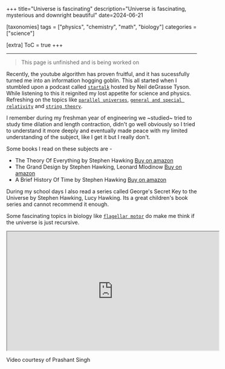 +++
title="Universe is fascinating"
description="Universe is fascinating, mysterious and downright beautiful"
date=2024-06-21

[taxonomies]
tags = ["physics", "chemistry", "math", "biology"]
categories = ["science"]

[extra]
ToC = true
+++

---

> This page is unfinished and is being worked on

Recently, the youtube algorithm has proven fruitful, and it has sucessfully turned me into an information hogging goblin. This all started when I stumbled upon a podcast called [`startalk`](https://startalkmedia.com/) hosted by Neil deGrasse Tyson. While listening to this it reignited my lost appetite for science and physics. Refreshing on the topics like [`parallel universes`](https://www.space.com/32728-parallel-universes.html), [`general and special relativity`](https://theaveragescientist.co.uk/2024/01/08/understanding-the-differences-special-relativity-vs-general-relativity/) and [`string theory`](https://www.youtube.com/watch?v=Da-2h2B4faU).

I remember during my freshman year of engineering we ~studied~ tried to study time dilation and length contraction, didn't go well obviously so I tried to understand it more deeply and eventually made peace with my limited understanding of the subject, like I get it but I really don't.

Some books I read on these subjects are -

- The Theory Of Everything by Stephen Hawking [Buy on amazon](https://amzn.to/3WwAGFi)
- The Grand Design by Stephen Hawking, Leonard Mlodinow [Buy on amazon](https://amzn.to/46cnQPS)
- A Brief History Of Time by Stephen Hawking [Buy on amazon](https://amzn.to/3Wg5mJK)

During my school days I also read a series called George's Secret Key to the Universe by Stephen Hawking, Lucy Hawking. Its a great children's book series and cannot recommend it enough.

Some fascinating topics in biology like [`flagellar motor`](https://theaveragescientist.co.uk/2024/01/08/understanding-the-differences-special-relativity-vs-general-relativity/) do make me think if the universe is just recursive.

<iframe width="560" height="315" src="https://packaged-media.redd.it/whldwwfbsuyc1/pb/m2-res_720p.mp4?m=DASHPlaylist.mpd&v=1&e=1721566800&s=99387b67ad7e8e59a5e0458bfd5ae8a124a5d850#t=2.984349"></iframe>

Video courtesy of Prashant Singh
